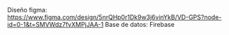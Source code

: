Diseño figma: https://www.figma.com/design/5nrQHp0r1Dk9w3j6vinYkB/VD-GPS?node-id=0-1&t=SMVWdz7fvXMPjJAA-1
Base de datos: Firebase
